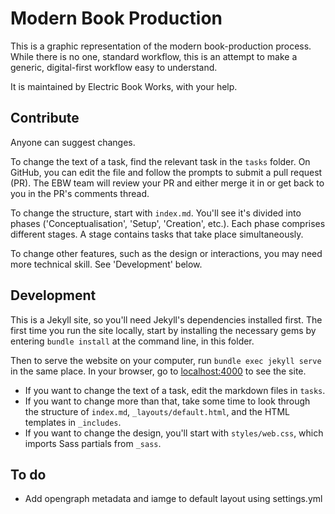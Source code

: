 # Modern Book Production

This is a graphic representation of the modern book-production process. While there is no one, standard workflow, this is an attempt to make a generic, digital-first workflow easy to understand.

It is maintained by Electric Book Works, with your help.


## Contribute

Anyone can suggest changes.

To change the text of a task, find the relevant task in the `tasks` folder. On GitHub, you can edit the file and follow the prompts to submit a pull request (PR). The EBW team will review your PR and either merge it in or get back to you in the PR's comments thread.

To change the structure, start with `index.md`. You'll see it's divided into phases ('Conceptualisation', 'Setup', 'Creation', etc.). Each phase comprises different stages. A stage contains tasks that take place simultaneously.

To change other features, such as the design or interactions, you may need more technical skill. See 'Development' below.


## Development

This is a Jekyll site, so you'll need Jekyll's dependencies installed first. The first time you run the site locally, start by installing the necessary gems by entering `bundle install` at the command line, in this folder.

Then to serve the website on your computer, run `bundle exec jekyll serve` in the same place. In your browser, go to [localhost:4000](http://localhost:4000) to see the site.

- If you want to change the text of a task, edit the markdown files in `tasks`. 
- If you want to change more than that, take some time to look through the structure of `index.md`, `_layouts/default.html`, and the HTML templates in `_includes`.
- If you want to change the design, you'll start with `styles/web.css`, which imports Sass partials from `_sass`.


## To do

- Add opengraph metadata and iamge to default layout using settings.yml
